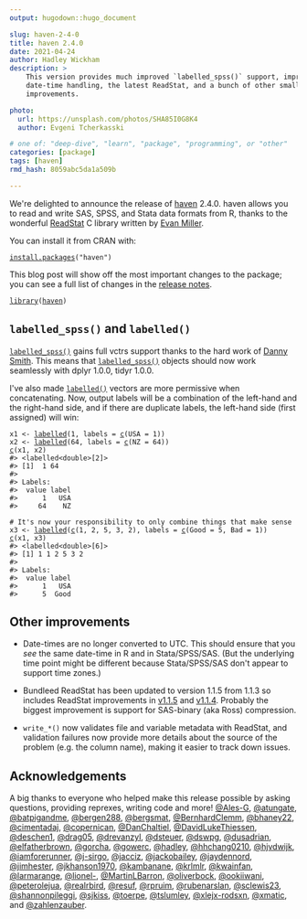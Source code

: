 ```yaml
---
output: hugodown::hugo_document

slug: haven-2-4-0
title: haven 2.4.0
date: 2021-04-24
author: Hadley Wickham
description: >
    This version provides much improved `labelled_spss()` support, improved
    date-time handling, the latest ReadStat, and a bunch of other small 
    improvements.

photo:
  url: https://unsplash.com/photos/SHA85I0G8K4
  author: Evgeni Tcherkasski

# one of: "deep-dive", "learn", "package", "programming", or "other"
categories: [package] 
tags: [haven]
rmd_hash: 8059abc5da1a509b

---
```


We're delighted to announce the release of [haven](https://haven.tidyverse.org) 2.4.0. haven allows you to read and write SAS, SPSS, and Stata data formats from R, thanks to the wonderful [ReadStat](https://github.com/WizardMac/ReadStat) C library written by [Evan Miller](https://www.evanmiller.org/).

You can install it from CRAN with:

<div class="highlight">

<pre class='chroma'><code class='language-r' data-lang='r'><span class='nf'><a href='https://rdrr.io/r/utils/install.packages.html'>install.packages</a></span><span class='o'>(</span><span class='s'>"haven"</span><span class='o'>)</span></code></pre>

</div>

This blog post will show off the most important changes to the package; you can see a full list of changes in the [release notes](https://github.com/tidyverse/haven/releases/tag/v2.4.0).

<div class="highlight">

<pre class='chroma'><code class='language-r' data-lang='r'><span class='kr'><a href='https://rdrr.io/r/base/library.html'>library</a></span><span class='o'>(</span><span class='nv'><a href='https://haven.tidyverse.org'>haven</a></span><span class='o'>)</span></code></pre>

</div>

## `labelled_spss()` and `labelled()`

[`labelled_spss()`](https://haven.tidyverse.org/reference/labelled_spss.html) gains full vctrs support thanks to the hard work of [Danny Smith](https://github.com/gorcha). This means that [`labelled_spss()`](https://haven.tidyverse.org/reference/labelled_spss.html) objects should now work seamlessly with dplyr 1.0.0, tidyr 1.0.0.

I've also made [`labelled()`](https://haven.tidyverse.org/reference/labelled.html) vectors are more permissive when concatenating. Now, output labels will be a combination of the left-hand and the right-hand side, and if there are duplicate labels, the left-hand side (first assigned) will win:

<div class="highlight">

<pre class='chroma'><code class='language-r' data-lang='r'><span class='nv'>x1</span> <span class='o'>&lt;-</span> <span class='nf'><a href='https://haven.tidyverse.org/reference/labelled.html'>labelled</a></span><span class='o'>(</span><span class='m'>1</span>, labels <span class='o'>=</span> <span class='nf'><a href='https://rdrr.io/r/base/c.html'>c</a></span><span class='o'>(</span>USA <span class='o'>=</span> <span class='m'>1</span><span class='o'>)</span><span class='o'>)</span>
<span class='nv'>x2</span> <span class='o'>&lt;-</span> <span class='nf'><a href='https://haven.tidyverse.org/reference/labelled.html'>labelled</a></span><span class='o'>(</span><span class='m'>64</span>, labels <span class='o'>=</span> <span class='nf'><a href='https://rdrr.io/r/base/c.html'>c</a></span><span class='o'>(</span>NZ <span class='o'>=</span> <span class='m'>64</span><span class='o'>)</span><span class='o'>)</span>
<span class='nf'><a href='https://rdrr.io/r/base/c.html'>c</a></span><span class='o'>(</span><span class='nv'>x1</span>, <span class='nv'>x2</span><span class='o'>)</span>
<span class='c'>#&gt; &lt;labelled&lt;double&gt;[2]&gt;</span>
<span class='c'>#&gt; [1]  1 64</span>
<span class='c'>#&gt; </span>
<span class='c'>#&gt; Labels:</span>
<span class='c'>#&gt;  value label</span>
<span class='c'>#&gt;      1   USA</span>
<span class='c'>#&gt;     64    NZ</span>

<span class='c'># It's now your responsibility to only combine things that make sense</span>
<span class='nv'>x3</span> <span class='o'>&lt;-</span> <span class='nf'><a href='https://haven.tidyverse.org/reference/labelled.html'>labelled</a></span><span class='o'>(</span><span class='nf'><a href='https://rdrr.io/r/base/c.html'>c</a></span><span class='o'>(</span><span class='m'>1</span>, <span class='m'>2</span>, <span class='m'>5</span>, <span class='m'>3</span>, <span class='m'>2</span><span class='o'>)</span>, labels <span class='o'>=</span> <span class='nf'><a href='https://rdrr.io/r/base/c.html'>c</a></span><span class='o'>(</span>Good <span class='o'>=</span> <span class='m'>5</span>, Bad <span class='o'>=</span> <span class='m'>1</span><span class='o'>)</span><span class='o'>)</span>
<span class='nf'><a href='https://rdrr.io/r/base/c.html'>c</a></span><span class='o'>(</span><span class='nv'>x1</span>, <span class='nv'>x3</span><span class='o'>)</span>
<span class='c'>#&gt; &lt;labelled&lt;double&gt;[6]&gt;</span>
<span class='c'>#&gt; [1] 1 1 2 5 3 2</span>
<span class='c'>#&gt; </span>
<span class='c'>#&gt; Labels:</span>
<span class='c'>#&gt;  value label</span>
<span class='c'>#&gt;      1   USA</span>
<span class='c'>#&gt;      5  Good</span></code></pre>

</div>

## Other improvements

-   Date-times are no longer converted to UTC. This should ensure that you *see* the same date-time in R and in Stata/SPSS/SAS. (But the underlying time point might be different because Stata/SPSS/SAS don't appear to support time zones.)

-   Bundleed ReadStat has been updated to version 1.1.5 from 1.1.3 so includes ReadStat improvements in [v1.1.5](https://github.com/WizardMac/ReadStat/releases/tag/v1.1.5) and [v1.1.4](https://github.com/WizardMac/ReadStat/releases/tag/v1.1.4). Probably the biggest improvement is support for SAS-binary (aka Ross) compression.

-   `write_*()` now validates file and variable metadata with ReadStat, and validation failures now provide more details about the source of the problem (e.g. the column name), making it easier to track down issues.

## Acknowledgements

A big thanks to everyone who helped make this release possible by asking questions, providing reprexes, writing code and more! [@Ales-G](https://github.com/Ales-G), [@atungate](https://github.com/atungate), [@batpigandme](https://github.com/batpigandme), [@bergen288](https://github.com/bergen288), [@bergsmat](https://github.com/bergsmat), [@BernhardClemm](https://github.com/BernhardClemm), [@bhaney22](https://github.com/bhaney22), [@cimentadaj](https://github.com/cimentadaj), [@copernican](https://github.com/copernican), [@DanChaltiel](https://github.com/DanChaltiel), [@DavidLukeThiessen](https://github.com/DavidLukeThiessen), [@deschen1](https://github.com/deschen1), [@drag05](https://github.com/drag05), [@drevanzyl](https://github.com/drevanzyl), [@dsteuer](https://github.com/dsteuer), [@dswpg](https://github.com/dswpg), [@dusadrian](https://github.com/dusadrian), [@elfatherbrown](https://github.com/elfatherbrown), [@gorcha](https://github.com/gorcha), [@gowerc](https://github.com/gowerc), [@hadley](https://github.com/hadley), [@hhchang0210](https://github.com/hhchang0210), [@hjvdwijk](https://github.com/hjvdwijk), [@iamforerunner](https://github.com/iamforerunner), [@j-sirgo](https://github.com/j-sirgo), [@jacciz](https://github.com/jacciz), [@jackobailey](https://github.com/jackobailey), [@jaydennord](https://github.com/jaydennord), [@jimhester](https://github.com/jimhester), [@jkhanson1970](https://github.com/jkhanson1970), [@kambanane](https://github.com/kambanane), [@krlmlr](https://github.com/krlmlr), [@kwainfan](https://github.com/kwainfan), [@larmarange](https://github.com/larmarange), [@lionel-](https://github.com/lionel-), [@MartinLBarron](https://github.com/MartinLBarron), [@oliverbock](https://github.com/oliverbock), [@ookiiwani](https://github.com/ookiiwani), [@peterolejua](https://github.com/peterolejua), [@realrbird](https://github.com/realrbird), [@resuf](https://github.com/resuf), [@rpruim](https://github.com/rpruim), [@rubenarslan](https://github.com/rubenarslan), [@sclewis23](https://github.com/sclewis23), [@shannonpileggi](https://github.com/shannonpileggi), [@sjkiss](https://github.com/sjkiss), [@toerpe](https://github.com/toerpe), [@tslumley](https://github.com/tslumley), [@xlejx-rodsxn](https://github.com/xlejx-rodsxn), [@xmatic](https://github.com/xmatic), and [@zahlenzauber](https://github.com/zahlenzauber).

